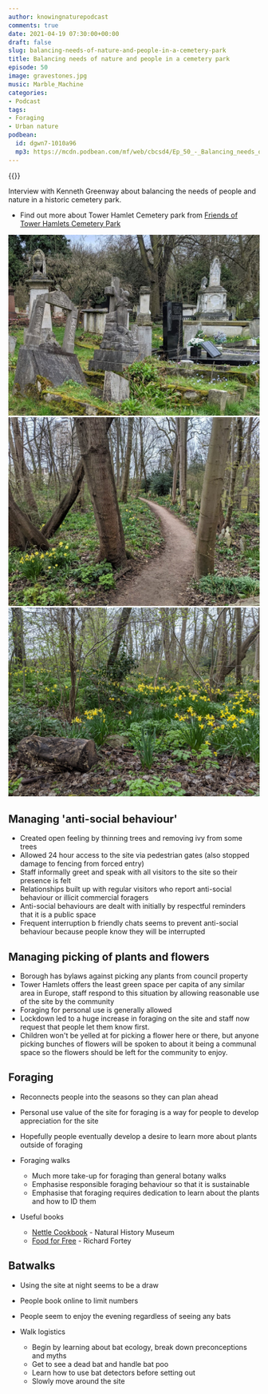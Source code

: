 ```yaml
---
author: knowingnaturepodcast
comments: true
date: 2021-04-19 07:30:00+00:00
draft: false
slug: balancing-needs-of-nature-and-people-in-a-cemetery-park
title: Balancing needs of nature and people in a cemetery park
episode: 50
image: gravestones.jpg
music: Marble_Machine
categories:
- Podcast
tags:
- Foraging
- Urban nature
podbean:
  id: dgwn7-1010a96
  mp3: https://mcdn.podbean.com/mf/web/cbcsd4/Ep_50_-_Balancing_needs_of_nature_and_people_in_a_cemetery_park86xwj.mp3
---
```


{{<podcast-player>}}

Interview with Kenneth Greenway about balancing the needs of people and nature
in a historic cemetery park.

  * Find out more about Tower Hamlet Cemetery park from [Friends of Tower Hamlets Cemetery Park](https://fothcp.org/)

  ![The park continues to look after the graves on the site, which includes several listed monuments.](gravestones.jpg)
  ![The site is managed to be a mosaic of habitats, with an emphasis of keeping a feeling of openness.](trail.jpg)
  ![Community groups have contributed to spring bulb planting across the site.](yellow-flowers.jpg)

## Managing 'anti-social behaviour'

  * Created open feeling by thinning trees and removing ivy from some trees
  * Allowed 24 hour access to the site via pedestrian gates (also stopped damage to fencing from forced entry)
  * Staff informally greet and speak with all visitors to the site so their presence is felt
  * Relationships built up with regular visitors who report anti-social behaviour or illicit commercial foragers
  * Anti-social behaviours are dealt with initially by respectful reminders that it is a public space
  * Frequent interruption b friendly chats seems to prevent anti-social behaviour because people know they will be interrupted

## Managing picking of plants and flowers

  * Borough has bylaws against picking any plants from council property
  * Tower Hamlets offers the least green space per capita of any similar area in Europe, staff respond to this situation by allowing reasonable use of the site by the community
  * Foraging for personal use is generally allowed
  * Lockdown led to a huge increase in foraging on the site and staff now request that people let them know first.
  * Children won't be yelled at for picking a flower here or there, but anyone picking bunches of flowers will be spoken to about it being a communal space so the flowers should be left for the community to enjoy.

## Foraging

  * Reconnects people into the seasons so they can plan ahead
  * Personal use value of the site for foraging is a way for people to develop appreciation for the site
  * Hopefully people eventually develop a desire to learn more about plants outside of foraging

  * Foraging walks
    * Much more take-up for foraging than general botany walks
    * Emphasise responsible foraging behaviour so that it is sustainable
    * Emphasise that foraging requires dedication to learn about the plants and how to ID them

  * Useful books
    * [Nettle Cookbook](https://books.google.co.uk/books/about/Nettle_Cookbook.html?id=afnMrQEACAAJ&redir_esc=y) \- Natural History Museum
    * [Food for Free](https://richardmabey.co.uk/food-for-free/) \- Richard Fortey

## Batwalks

  * Using the site at night seems to be a draw
  * People book online to limit numbers
  * People seem to enjoy the evening regardless of seeing any bats

  * Walk logistics
    * Begin by learning about bat ecology, break down preconceptions and myths
    * Get to see a dead bat and handle bat poo
    * Learn how to use bat detectors before setting out
    * Slowly move around the site

